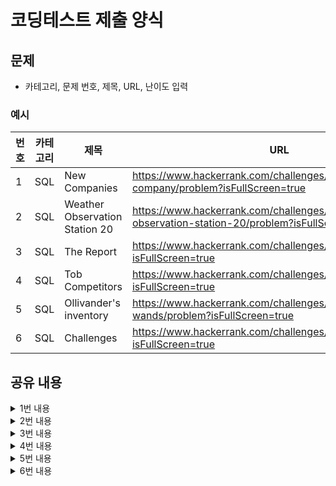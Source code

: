 # 코딩테스트 제출 양식

## 문제
* 카테고리, 문제 번호, 제목, URL, 난이도 입력
### 예시

|번호|카테고리|제목|URL|난이도|
|---|---|---|---|---|
|1|SQL|New Companies|https://www.hackerrank.com/challenges/the-company/problem?isFullScreen=true|Medium|
|2|SQL|Weather Observation Station 20|https://www.hackerrank.com/challenges/weather-observation-station-20/problem?isFullScreen=true|Medium|
|3|SQL|The Report|https://www.hackerrank.com/challenges/the-report/problem?isFullScreen=true|Medium|
|4|SQL|Tob Competitors|https://www.hackerrank.com/challenges/full-score/problem?isFullScreen=true|Medium|
|5|SQL|Ollivander's inventory|https://www.hackerrank.com/challenges/harry-potter-and-wands/problem?isFullScreen=true|Medium|
|6|SQL|Challenges|https://www.hackerrank.com/challenges/challenges/problem?isFullScreen=true|Medium|

## 공유 내용
  
<details>
<summary>1번 내용</summary>
<div markdown="1">

  ```python
  #코드 공유
  ## 주석 필수
/*
Enter your query here.
*/
SELECT a.company_code
     , a.founder
     , COUNT(DISTINCT b.lead_manager_code)
     , COUNT(DISTINCT c.senior_manager_code)
     , COUNT(DISTINCT d.manager_code)
     , COUNT(DISTINCT e.employee_code)
# JOIN 여러개 사용
FROM company a
     LEFT JOIN lead_manager b ON a.company_code = b.company_code
     LEFT JOIN senior_manager c ON b.lead_manager_code = c.lead_manager_code
     LEFT JOIN manager d ON c.senior_manager_code = d.senior_manager_code
     LEFT JOIN employee e ON e.manager_code = d.manager_code
GROUP BY a.company_code, a.founder
  ```


</div>
</details>


<details>
<summary>2번 내용</summary>
<div markdown="1">

  ```python
  #코드 공유
  ## 주석 필수
SELECT ROUND(A.LAT_N,4)
# PERCENT_RANK() 함수
# 중앙값을 나타내는 MEDIAN 함수가 MYSQL는 없기 떄문에 PERCENT_RANK 함수 사용
# 백분위 순위 0이상 1이하의 값 반환, 고로 0.5가 중앙값
FROM (SELECT LAT_N, PERCENT_RANK() OVER (ORDER BY LAT_N ASC) percent
      FROM STATION) AS A
WHERE percent=0.5;
  ```

</div>
</details>

<details>
<summary>3번 내용</summary>
<div markdown="1">

  ```python
  #코드 공유
  ## 주석 필수
SELECT CASE 
       WHEN g.grade < 8 THEN NULL 
       ELSE s.name 
       END AS name
     , g.grade
     , s.marks
# JOIN 절에도 BETWEEN 함수 사용할 수 있다는 거 알아두기
FROM students s
     INNER JOIN grades g on s.marks BETWEEN g.min_mark AND g.max_mark
ORDER BY g.grade DESC, s.name, s.marks

  ```

</div>
</details>


<details>
<summary>4번 내용</summary>
<div markdown="1">

  ```python
  #코드 공유
  ## 주석 필수
SELECT s.hacker_id, h.name
# JOIN 중첩 사용 익숙해지기
FROM Submissions AS s
     INNER JOIN Challenges AS c ON s.challenge_id = c.challenge_id
     INNER JOIN Difficulty AS d ON c.difficulty_level = d.difficulty_level
     INNER JOIN Hackers AS h ON s.hacker_id = h.hacker_id
WHERE d.score = s.score
GROUP BY s.hacker_id, h.name
# WHERE, HAVING 조건절 동시 사용 익숙해지기
HAVING COUNT(s.challenge_id) > 1
ORDER BY COUNT(s.challenge_id) DESC, s.hacker_id

  ```
</div>
</details>


<details>
<summary>5번 내용</summary>
<div markdown="1">

  ```python
  #코드 공유
  ## 주석 필수
SELECT w.ID, P.AGE, m.coins_needed, w.power
# 서브쿼리 작성
FROM (SELECT code, MIN(coins_needed) AS coins_needed, power 
      FROM wands 
      GROUP BY code, power) AS m
# 중첩 INNER JOIN 
INNER JOIN wands AS w ON w.code = m.code AND 
                         w.power = m.power AND 
                         w.coins_needed = m.coins_needed
INNER JOIN wands_property AS p ON p.code = w.code
WHERE p.is_evil = 0
ORDER BY w.power DESC, p.age DESC
  ```

</div>
</details>


<details>
<summary>6번 내용</summary>
<div markdown="1">

  ```python
  #코드 공유
  ## 주석 필수
SELECT h.hacker_id, h.name, COUNT(*) cnt
FROM hackers h
     INNER JOIN challenges c ON h.hacker_id = c.hacker_id
GROUP BY h.hacker_id, h.name
# HAVING 절에 중복 서브쿼리 작성
# 난이도 높았던 문제, 다시 리뷰 필요
HAVING cnt = (SELECT MAX(sub.cnt) as maxcnt
              FROM (SELECT hacker_id, COUNT(*) cnt
                    FROM challenges
                    GROUP BY hacker_id) sub) OR 
       cnt IN (SELECT sub.cnt
               FROM (SELECT hacker_id, COUNT(*) cnt
                     FROM challenges
                     GROUP BY hacker_id) sub
               GROUP BY sub.cnt
               HAVING count(*) = 1)
ORDER BY cnt DESC, h.hacker_id

  ```

</div>
</details>
